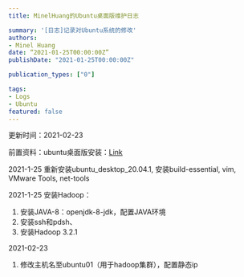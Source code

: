 ```yaml
---
title: MinelHuang的Ubuntu桌面版维护日志

summary: '[日志]记录对Ubuntu系统的修改'
authors:
- Minel Huang
date: “2021-01-25T00:00:00Z”
publishDate: "2021-01-25T00:00:00Z"

publication_types: ["0"]

tags: 
- Logs
- Ubuntu
featured: false
---
```


更新时间：2021-02-23

前置资料：ubuntu桌面版安装：[Link](https://neth-lab.netlify.app/publication/20-12-15-ubuntu-desktop-install/)

2021-1-25 重新安装ubuntu_desktop_20.04.1, 安装build-essential, vim, VMware Tools, net-tools

2021-1-25 安装Hadoop：

1. 安装JAVA-8：openjdk-8-jdk，配置JAVA环境
2. 安装ssh和pdsh、
3. 安装Hadoop 3.2.1

2021-02-23

1. 修改主机名至ubuntu01（用于hadoop集群），配置静态ip

